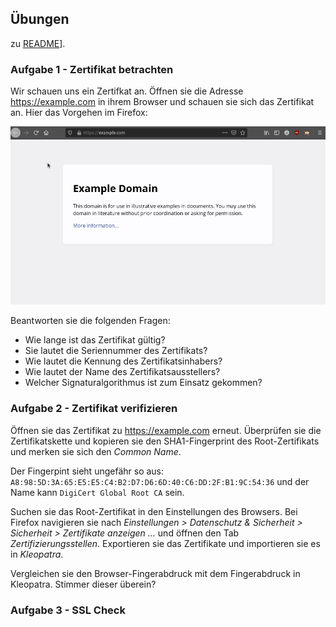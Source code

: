 ## Übungen

zu [README](README.md)].

### Aufgabe 1 - Zertifikat betrachten

Wir schauen uns ein Zertifkat an. Öffnen sie die Adresse <https://example.com> in ihrem Browser und schauen sie sich das Zertifikat an. Hier das Vorgehen im Firefox:

![firefox-zertifikat-anzeigen](../firefox-zertifikat-anzeigen.gif)

Beantworten sie die folgenden Fragen:

* Wie lange ist das Zertifikat gültig?
* Sie lautet die Seriennummer des Zertifikats?
* Wie lautet die Kennung des Zertifikatsinhabers?
* Wie lautet der Name des Zertifikatsausstellers?
* Welcher Signaturalgorithmus ist zum Einsatz gekommen?

### Aufgabe 2 - Zertifikat verifizieren

Öffnen sie das Zertifikat zu <https://example.com> erneut. Überprüfen sie die Zertifikatskette und kopieren sie den SHA1-Fingerprint des Root-Zertifikats und merken sie sich den *Common Name*.

Der Fingerpint sieht ungefähr so aus: `A8:98:5D:3A:65:E5:E5:C4:B2:D7:D6:6D:40:C6:DD:2F:B1:9C:54:36` und der Name kann `DigiCert Global Root CA` sein.

Suchen sie das Root-Zertifikat in den Einstellungen des Browsers. Bei Firefox navigieren sie nach *Einstellungen > Datenschutz & Sicherheit > Sicherheit > Zertifikate anzeigen ...* und öffnen den Tab *Zertifizierungsstellen*. Exportieren sie das Zertifikate und importieren sie es in *Kleopatra*.

Vergleichen sie den Browser-Fingerabdruck mit dem Fingerabdruck in Kleopatra. Stimmer dieser überein?

### Aufgabe 3 - SSL Check







